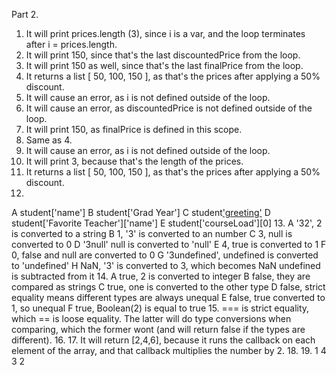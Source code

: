 Part 2.
1. It will print prices.length (3), since i is a var, and the loop terminates after i = prices.length.
2. It will print 150, since that's the last discountedPrice from the loop.
3. It will print 150 as well, since that's the last finalPrice from the loop.
4. It returns a list [ 50, 100, 150 ], as that's the prices after applying a 50% discount.
5. It will cause an error, as i is not defined outside of the loop.
6. It will cause an error, as discountedPrice is not defined outside of the loop.
7. It will print 150, as finalPrice is defined in this scope.
8. Same as 4.
9. It will cause an error, as i is not defined outside of the loop.
10. It will print 3, because that's the length of the prices.
11. It returns a list [ 50, 100, 150 ], as that's the prices after applying a 50% discount.
12.
A student['name']
B student['Grad Year']
C student['greeting']()
D student['Favorite Teacher']['name']
E student['courseLoad'][0]
13. 
A '32', 2 is converted to a string
B 1, '3' is converted to an number
C 3, null is converted to 0
D '3null' null is converted to 'null'
E 4, true is converted to 1
F 0, false and null are converted to 0
G '3undefined', undefined is converted to 'undefined'
H NaN, '3' is converted to 3, which becomes NaN undefined is subtracted from it
14. 
A true, 2 is converted to integer
B false, they are compared as strings
C true, one is converted to the other type
D false, strict equality means different types are always unequal
E false, true converted to 1, so unequal
F true, Boolean(2) is equal to true
15. === is strict equality, which == is loose equality. The latter will do type conversions when comparing, which the former wont (and will return false if the types are different).
16. 
17. It will return [2,4,6], because it runs the callback on each element of the array, and that callback multiplies the number by 2. 
18. 
19. 
1
4
3
2

